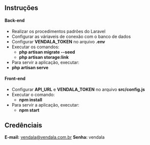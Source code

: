## Instruções

#### Back-end
- Realizar os procedimentos padrões do Laravel
- Configurar as váriaveis de conexão com o banco de dados
- Configurar **VENDALA_TOKEN** no arquivo **.env**
- Executar os comandos:
  - **php artisan migrate --seed**
  - **php artisan storage:link**
- Para servir a aplicação, executar:
 - **php artisan serve**

#### Front-end
-  Configurar **API_URL** e **VENDALA_TOKEN** no arquivo **src/config.js**
- Executar o comando:
  - **npm install**
- Para servir a aplicação, executar:
  - **npm start**


## Credênciais

**E-mail:** vendala@vendala.com.br
**Senha:** vendala
